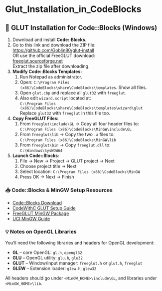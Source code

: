 # Glut_Installation_in_CodeBlocks

<h2>🔧 GLUT Installation for Code::Blocks (Windows)</h2>

<ol>
  <li>Download and install <strong>Code::Blocks</strong>.</li>
  <li>
    Go to this link and download the ZIP file:<br>
    <a href="https://github.com/Goblin80/glut-install" target="_blank">https://github.com/Goblin80/glut-install</a><br>
    OR use the official FreeGLUT download:<br>
    <a href="http://freeglut.sourceforge.net/index.php" target="_blank">freeglut.sourceforge.net</a><br>
    Extract the zip file after downloading.
  </li>
  <li>
    <strong>Modify Code::Blocks Templates:</strong>
    <ol>
      <li>Run Notepad as administrator.</li>
      <li>Open: <code>C:\Program Files (x86)\CodeBlocks\share\CodeBlocks\templates</code>. Show all files.</li>
      <li>Open <code>glut.cbp</code> and replace all <code>glut32</code> with <code>freeglut</code>.</li>
      <li>Also edit <code>wizard.script</code> located at:<br>
        <code>C:\Program Files (x86)\CodeBlocks\share\CodeBlocks\templates\wizard\glut</code><br>
        Replace <code>glut32</code> with <code>freeglut</code> in this file too.
      </li>
    </ol>
  </li>
  <li>
    <strong>Copy FreeGLUT Files:</strong>
    <ol>
      <li>From <code>freeglut\include\GL</code> → Copy all four header files to:<br>
        <code>C:\Program Files (x86)\CodeBlocks\MinGW\include\GL</code>
      </li>
      <li>From <code>freeglut\lib</code> → Copy the two <code>.a</code> files to:<br>
        <code>C:\Program Files (x86)\CodeBlocks\MinGW\lib</code>
      </li>
      <li>From <code>freeglut\bin</code> → Copy <code>freeglut.dll</code> to:<br>
        <code>C:\Windows\SysWOW64</code>
      </li>
    </ol>
  </li>
  <li>
    <strong>Launch Code::Blocks</strong>:
    <ol>
      <li>File → New → Project → GLUT project → Next</li>
      <li>Choose project title → Next</li>
      <li>Select location: <code>C:\Program Files (x86)\CodeBlocks\MinGW</code></li>
      <li>Press OK → Next → Finish</li>
    </ol>
  </li>
</ol>

<h3>📥 Code::Blocks & MinGW Setup Resources</h3>
<ul>
  <li><a href="https://www.codeblocks.org/downloads" target="_blank">Code::Blocks Download</a></li>
  <li><a href="https://www.codewithc.com/how-to-setup-opengl-glut-in-codeblocks/" target="_blank">CodeWithC GLUT Setup Guide</a></li>
  <li><a href="http://www.transmissionzero.co.uk/software/freeglut-devel/" target="_blank">FreeGLUT MinGW Package</a></li>
  <li><a href="https://www.ics.uci.edu/~pattis/common/handouts/mingweclipse/mingw.html" target="_blank">UCI MinGW Guide</a></li>
</ul>

<h3>💡 Notes on OpenGL Libraries</h3>
<p>You’ll need the following libraries and headers for OpenGL development:</p>
<ul>
  <li><strong>GL</strong> – core OpenGL: <code>gl.h</code>, <code>opengl32</code></li>
  <li><strong>GLU</strong> – OpenGL utility: <code>glu.h</code>, <code>glu32</code></li>
  <li><strong>GLUT</strong> – Window/input manager: <code>freeglut.h</code> or <code>glut.h</code>, <code>freeglut</code></li>
  <li><strong>GLEW</strong> – Extension loader: <code>glew.h</code>, <code>glew32</code></li>
</ul>
<p>All headers should go under <code>&lt;MinGW_HOME&gt;\include\GL</code>, and libraries under <code>&lt;MinGW_HOME&gt;\lib</code>.</p>
